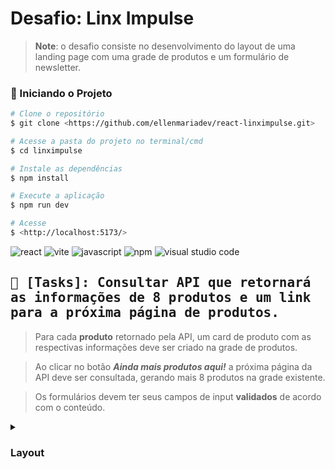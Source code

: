 # Desafio: Linx Impulse

> **Note**: o desafio consiste no desenvolvimento do layout de uma landing page com uma grade
de produtos e um formulário de newsletter. 


### 🎲 Iniciando o Projeto

```bash
# Clone o repositório
$ git clone <https://github.com/ellenmariadev/react-linximpulse.git>

# Acesse a pasta do projeto no terminal/cmd
$ cd linximpulse

# Instale as dependências
$ npm install

# Execute a aplicação 
$ npm run dev

# Acesse 
$ <http://localhost:5173/>
```

![react](https://badges.aleen42.com/src/react.svg) ![vite](https://badges.aleen42.com/src/vitejs.svg) ![javascript](https://badges.aleen42.com/src/javascript.svg) ![npm](https://badges.aleen42.com/src/npm.svg)
![visual studio code](https://badges.aleen42.com/src/visual_studio_code.svg)

<samp>

## 📌 [Tasks]: Consultar API que retornará as informações de 8 produtos e um link para a próxima página de produtos.

</samp>

> Para cada **produto** retornado pela API, um card de produto com as respectivas
informações deve ser criado na grade de produtos.

> Ao clicar no botão ***Ainda mais produtos aqui!*** a próxima página da API deve ser
consultada, gerando mais 8 produtos na grade existente.

> Os formulários devem ter seus campos de input **validados** de acordo com o
conteúdo.

<details>
<summary>

### Layout

</summary>

![layout](https://i.ibb.co/5RhRbmg/localhost-5173.png)
</details>
